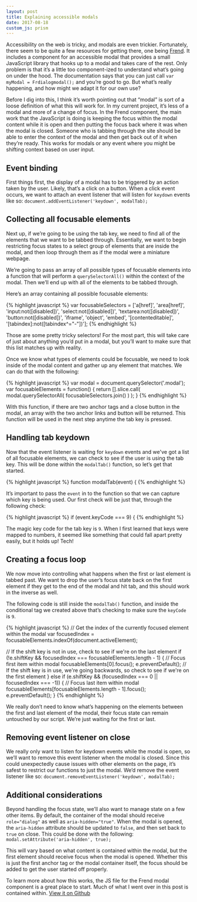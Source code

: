 ```yaml
---
layout: post
title: Explaining accessible modals
date: 2017-08-18
custom_js: prism
---
```

Accessibility on the web is tricky, and modals are even trickier. Fortunately, there seem to be quite a few resources for getting there, one being [Frend](https://frend.co). It includes a component for an accessible modal that provides a small JavaScript library that hooks up to a modal and takes care of the rest. Only problem is that it’s a little too component-ized to understand what’s going on under the hood. The documentation says that you can just call `var myModal = Frdialogmodal();` and you’re good to go. But what’s really happening, and how might we adapt it for our own use?

Before I dig into this, I think it’s worth pointing out that “modal” is sort of a loose definition of what this will work for. In my current project, it’s less of a modal and more of a change of focus. In the Frend component, the main work that the JavaScript is doing is keeping the focus within the modal content while it is open and then putting the focus back where it was when the modal is closed. Someone who is tabbing through the site should be able to enter the context of the modal and then get back out of it when they’re ready. This works for modals or any event where you might be shifting context based on user input.

## Event binding

First things first, the display of a modal has to be triggered by an action taken by the user. Likely, that’s a click on a button. When a click event occurs, we want to attach an event listener that will listen for `keydown` events like so: `document.addEventListener('keydown', modalTab);`

## Collecting all focusable elements

Next up, if we’re going to be using the tab key, we need to find all of the elements that we want to be tabbed through. Essentially, we want to begin restricting focus states to a select group of elements that are inside the modal, and then loop through them as if the modal were a miniature webpage.

We’re going to pass an array of all possible types of focusable elements into a function that will perform a `querySelectorAll()` within the context of the modal. Then we’ll end up with all of the elements to be tabbed through.

Here’s an array containing all possible focusable elements:

{% highlight javascript %}
var focusableSelectors = ['a[href]', 'area[href]', 'input:not([disabled])', 'select:not([disabled])', 'textarea:not([disabled])', 'button:not([disabled])', 'iframe', 'object', 'embed', '[contenteditable]', '[tabindex]:not([tabindex^="-"])'];
{% endhighlight %}

Those are some pretty tricky selectors! For the most part, this will take care of just about anything you’d put in a modal, but you’ll want to make sure that this list matches up with reality.

Once we know what types of elements could be focusable, we need to look inside of the modal content and gather up any element that matches. We can do that with the following:

{% highlight javascript %}
var modal = document.querySelector('.modal');
var focusableElements = function() { 
  return [].slice.call( modal.querySelectorAll( focusableSelectors.join() ) );
}
{% endhighlight %}

With this function, if there are two anchor tags and a close button in the modal, an array with the two anchor links and button will be returned. This function will be used in the next step anytime the tab key is pressed.

## Handling tab keydown

Now that the event listener is waiting for `keydown` events and we've got a list of all focusable elements, we can check to see if the user is using the tab key. This will be done within the `modalTab()` function, so let’s get that started.

{% highlight javascript %}
function modalTab(event) {
{% endhighlight %}

It’s important to pass the `event` in to the function so that we can capture which key is being used. Our first check will be just that, through the following check:

{% highlight javascript %}
if (event.keyCode === 9) {
{% endhighlight %}

The magic key code for the tab key is `9`. When I first learned that keys were mapped to numbers, it seemed like something that could fall apart pretty easily, but it holds up! Tech!

## Creating a focus loop

We now move into controlling what happens when the first or last element is tabbed past. We want to drop the user’s focus state back on the first element if they get to the end of the modal and hit tab, and this should work in the inverse as well.

The following code is still inside the `modalTab()` function, and inside the conditional tag we created above that’s checking to make sure the `keyCode` is `9`.

{% highlight javascript %}
// Get the index of the currently focused element within the modal
var focusedIndex = focusableElements.indexOf(document.activeElement);

// If the shift key is not in use, check to see if we're on the last element
if (!e.shiftKey && focusedIndex === focusableElements.length - 1) {
  // Focus first item within modal
  focusableElements[0].focus();
  e.preventDefault();
// If the shift key is in use, we're going backwards, so check to see if we're on the first element
} else if (e.shiftKey && (focusedIndex === 0 || focusedIndex === -1)) {
  // Focus last item within modal
  focusableElements[focusableElements.length - 1].focus();
  e.preventDefault();
}
{% endhighlight %}

We really don’t need to know what’s happening on the elements between the first and last element of the modal, their focus state can remain untouched by our script. We’re just waiting for the first or last.

## Removing event listener on close

We really only want to listen for keydown events while the modal is open, so we’ll want to remove this event listener when the modal is closed. Since this could unexpectedly cause issues with other elements on the page, it’s safest to restrict our functions to just the modal. We’d remove the event listener like so: `document.removeEventListener('keydown', modalTab);`

## Additional considerations

Beyond handling the focus state, we’ll also want to manage state on a few other items. By default, the container of the modal should receive `role="dialog"` as well as `aria-hidden="true"`. When the modal is opened, the `aria-hidden` attribute should be updated to `false`, and then set back to `true`  on close. This could be done with the following: `modal.setAttribute('aria-hidden', true);`

This will vary based on what content is contained within the modal, but the first element should receive focus when the modal is opened. Whether this is just the first anchor tag or the modal container itself, the focus should be added to get the user started off properly.

To learn more about how this works, the JS file for the Frend modal component is a great place to start. Much of what I went over in this post is contained within. [View it on Github](https://github.com/frend/frend.co/blob/gh-pages/_components/dialogmodal/dialogmodal.js)
